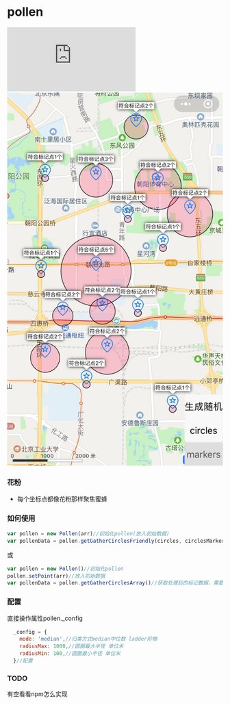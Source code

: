 # pollen
![](https://www.easyicon.net/api/resizeApi.php?id=172&size=128)
![](https://github.com/onekb/pollen/blob/master/img/1.jpg)

### 花粉
- 每个坐标点都像花粉那样聚焦蜜蜂

### 如何使用
```javascript
var pollen = new Pollen(arr)//初始化pollen(放入初始数据)
var pollenData = pollen.getGatherCirclesFriendly(circles, circlesMarkers)//使用友好输出方式计算（放入配置好的圈/标记点）
```
或
```javascript
var pollen = new Pollen()//初始化pollen
pollen.setPoint(arr)//放入初始数据
var pollenData = pollen.getGatherCirclesArray()//获取处理后的标记数据，需要自行处理
```

### 配置
直接操作属性pollen._config
```javascript
  _config = {
    mode: 'median',//归类方式median中位数 ladder阶梯
    radiusMax: 1000,//圆圈最大半径 单位米
    radiusMin: 100,//圆圈最小半径 单位米
  }//配置
```

### TODO
有空看看npm怎么实现